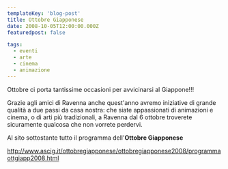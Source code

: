 ```yaml
---
templateKey: 'blog-post'
title: Ottobre Giapponese
date: 2008-10-05T12:00:00.000Z
featuredpost: false

tags:
  - eventi
  - arte
  - cinema
  - animazione
---
```



Ottobre ci porta tantissime occasioni per avvicinarsi al Giappone!!! 

Grazie agli amici di Ravenna anche quest'anno avremo iniziative di grande qualità a due passi da casa nostra: che siate appassionati di animazioni e cinema, o di arti più tradizionali, a Ravenna dal 6 ottobre troverete sicuramente qualcosa che non vorrete perdervi. 

 Al sito sottostante tutto il programma dell'**Ottobre Giapponese**

http://www.ascig.it/ottobregiapponese/ottobregiapponese2008/programmaottgiapp2008.html